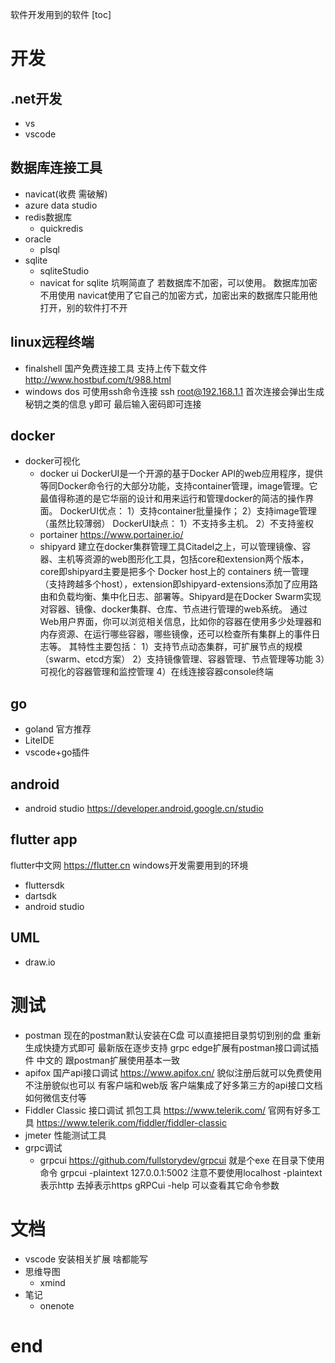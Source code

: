 软件开发用到的软件
[toc]

# 开发

## .net开发
- vs
- vscode
  
## 数据库连接工具
- navicat(收费 需破解)
- azure data studio
- redis数据库
  - quickredis
- oracle
  - plsql
- sqlite
  - sqliteStudio
  - navicat for sqlite 坑啊简直了
    若数据库不加密，可以使用。
    数据库加密不用使用 navicat使用了它自己的加密方式，加密出来的数据库只能用他打开，别的软件打不开
  
## linux远程终端
- finalshell
  国产免费连接工具 支持上传下载文件 http://www.hostbuf.com/t/988.html
- windows dos 可使用ssh命令连接
  ssh root@192.168.1.1 首次连接会弹出生成秘钥之类的信息 y即可 最后输入密码即可连接

## docker
- docker可视化
  - docker ui
    DockerUI是一个开源的基于Docker API的web应用程序，提供等同Docker命令行的大部分功能，支持container管理，image管理。它最值得称道的是它华丽的设计和用来运行和管理docker的简洁的操作界面。
    DockerUI优点：
      1）支持container批量操作；
      2）支持image管理（虽然比较薄弱）
    DockerUI缺点：
      1）不支持多主机。
      2）不支持鉴权
  - portainer https://www.portainer.io/
  - shipyard
    建立在docker集群管理工具Citadel之上，可以管理镜像、容器、主机等资源的web图形化工具，包括core和extension两个版本，core即shipyard主要是把多个 Docker host上的 containers 统一管理（支持跨越多个host），extension即shipyard-extensions添加了应用路由和负载均衡、集中化日志、部署等。Shipyard是在Docker Swarm实现对容器、镜像、docker集群、仓库、节点进行管理的web系统。
    通过Web用户界面，你可以浏览相关信息，比如你的容器在使用多少处理器和内存资源、在运行哪些容器，哪些镜像，还可以检查所有集群上的事件日志等。
    其特性主要包括：
    1）支持节点动态集群，可扩展节点的规模（swarm、etcd方案）
    2）支持镜像管理、容器管理、节点管理等功能
    3）可视化的容器管理和监控管理
    4）在线连接容器console终端

## go
- goland 官方推荐
- LiteIDE
- vscode+go插件

## android
- android studio
  https://developer.android.google.cn/studio

## flutter app
flutter中文网 https://flutter.cn
windows开发需要用到的环境
- fluttersdk
- dartsdk
- android studio
  
## UML
- draw.io

# 测试
- postman
  现在的postman默认安装在C盘 可以直接把目录剪切到别的盘 重新生成快捷方式即可
  最新版在逐步支持 grpc
  edge扩展有postman接口调试插件 中文的 跟postman扩展使用基本一致
- apifox
  国产api接口调试 https://www.apifox.cn/
  貌似注册后就可以免费使用 不注册貌似也可以
  有客户端和web版 客户端集成了好多第三方的api接口文档 如何微信支付等
- Fiddler Classic
  接口调试 抓包工具
  https://www.telerik.com/ 官网有好多工具
  https://www.telerik.com/fiddler/fiddler-classic
- jmeter 性能测试工具
- grpc调试
  - grpcui
  https://github.com/fullstorydev/grpcui
  就是个exe 在目录下使用命令 grpcui -plaintext 127.0.0.1:5002
  注意不要使用localhost  -plaintext 表示http  去掉表示https
  gRPCui -help 可以查看其它命令参数 

# 文档
- vscode 
  安装相关扩展 啥都能写
- 思维导图
  - xmind
- 笔记
  - onenote

# end